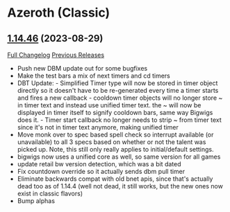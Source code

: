 # <DBM Mod> Azeroth (Classic)

## [1.14.46](https://github.com/DeadlyBossMods/DBM-Classic/tree/1.14.46) (2023-08-29)
[Full Changelog](https://github.com/DeadlyBossMods/DBM-Classic/compare/1.14.45...1.14.46) [Previous Releases](https://github.com/DeadlyBossMods/DBM-Classic/releases)

- Push new DBM update out for some bugfixes  
- Make the test bars a mix of next timers and cd timers  
- DBT Update: - Simplified Timer type will now be stored in timer object directly so it doesn't have to be re-generated every time a timer starts and fires a new callback - cooldown timer objects will no longer store ~ in timer text and instead use unified timer text. the ~ will now be displayed in timer itself to signify cooldown bars, same way Bigwigs does it. - Timer start callback no longer needs to strip ~ from timer text since it's not in timer text anymore, making unified timer  
- Move monk over to spec based spell check so interrupt available (or unavailable) to all 3 specs based on whether or not the talent was picked up. Note, this still only really applies to initial/default settings.  
- bigwigs now uses a unified core as well, so same version for all games  
- update retail bw version detection, which was a bit dated  
- Fix countdown override so it actually sends dbm pull timer  
- Eliminate backwards compat with old bnet apis, since that's actually dead too as of 1.14.4 (well not dead, it still works, but the new ones now exist in classic flavors)  
- Bump alphas  
